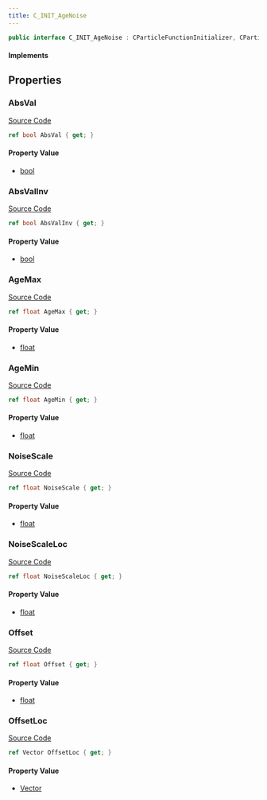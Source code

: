 ```yaml
---
title: C_INIT_AgeNoise
---
```


```csharp
public interface C_INIT_AgeNoise : CParticleFunctionInitializer, CParticleFunction, ISchemaClass<CParticleFunction>, ISchemaClass<CParticleFunctionInitializer>, ISchemaClass<C_INIT_AgeNoise>, ISchemaField, ISchemaClass, INativeHandle
```

#### Implements

## Properties

### AbsVal

[Source Code](https://github.com/swiftly-solution/swiftlys2/blob/beta/managed/src/SwiftlyS2.Generated/Schemas/Interfaces/C_INIT_AgeNoise.cs#L16)

```csharp
ref bool AbsVal { get; }
```

#### Property Value

- [bool](https://learn.microsoft.com/dotnet/api/system.boolean)

### AbsValInv

[Source Code](https://github.com/swiftly-solution/swiftlys2/blob/beta/managed/src/SwiftlyS2.Generated/Schemas/Interfaces/C_INIT_AgeNoise.cs#L18)

```csharp
ref bool AbsValInv { get; }
```

#### Property Value

- [bool](https://learn.microsoft.com/dotnet/api/system.boolean)

### AgeMax

[Source Code](https://github.com/swiftly-solution/swiftlys2/blob/beta/managed/src/SwiftlyS2.Generated/Schemas/Interfaces/C_INIT_AgeNoise.cs#L24)

```csharp
ref float AgeMax { get; }
```

#### Property Value

- [float](https://learn.microsoft.com/dotnet/api/system.single)

### AgeMin

[Source Code](https://github.com/swiftly-solution/swiftlys2/blob/beta/managed/src/SwiftlyS2.Generated/Schemas/Interfaces/C_INIT_AgeNoise.cs#L22)

```csharp
ref float AgeMin { get; }
```

#### Property Value

- [float](https://learn.microsoft.com/dotnet/api/system.single)

### NoiseScale

[Source Code](https://github.com/swiftly-solution/swiftlys2/blob/beta/managed/src/SwiftlyS2.Generated/Schemas/Interfaces/C_INIT_AgeNoise.cs#L26)

```csharp
ref float NoiseScale { get; }
```

#### Property Value

- [float](https://learn.microsoft.com/dotnet/api/system.single)

### NoiseScaleLoc

[Source Code](https://github.com/swiftly-solution/swiftlys2/blob/beta/managed/src/SwiftlyS2.Generated/Schemas/Interfaces/C_INIT_AgeNoise.cs#L28)

```csharp
ref float NoiseScaleLoc { get; }
```

#### Property Value

- [float](https://learn.microsoft.com/dotnet/api/system.single)

### Offset

[Source Code](https://github.com/swiftly-solution/swiftlys2/blob/beta/managed/src/SwiftlyS2.Generated/Schemas/Interfaces/C_INIT_AgeNoise.cs#L20)

```csharp
ref float Offset { get; }
```

#### Property Value

- [float](https://learn.microsoft.com/dotnet/api/system.single)

### OffsetLoc

[Source Code](https://github.com/swiftly-solution/swiftlys2/blob/beta/managed/src/SwiftlyS2.Generated/Schemas/Interfaces/C_INIT_AgeNoise.cs#L30)

```csharp
ref Vector OffsetLoc { get; }
```

#### Property Value

- [Vector](/docs/api/shared/natives/vector)

